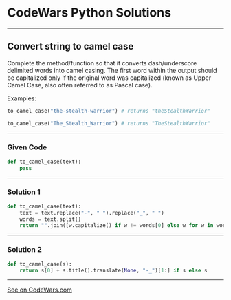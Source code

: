 # CodeWars Python Solutions

---

## Convert string to camel case

Complete the method/function so that it converts dash/underscore delimited words into camel casing. The first word within the output should be capitalized only if the original word was capitalized (known as Upper Camel Case, also often referred to as Pascal case).

Examples:

```python
to_camel_case("the-stealth-warrior") # returns "theStealthWarrior"

to_camel_case("The_Stealth_Warrior") # returns "TheStealthWarrior"
```


---

### Given Code


```python
def to_camel_case(text):
    pass
```

---

### Solution 1


```python
def to_camel_case(text):
    text = text.replace("-", " ").replace("_", " ")
    words = text.split()
    return "".join([w.capitalize() if w != words[0] else w for w in words])
```


---

### Solution 2


```python
def to_camel_case(s):
    return s[0] + s.title().translate(None, "-_")[1:] if s else s
```


---


[See on CodeWars.com](https://www.codewars.com/kata/517abf86da9663f1d2000003/)
